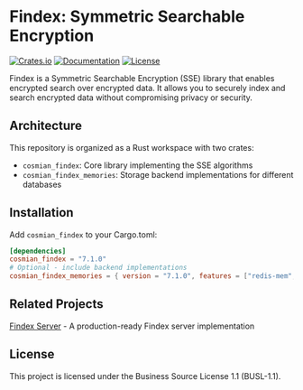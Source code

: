 # Findex: Symmetric Searchable Encryption

[![Crates.io](https://img.shields.io/crates/v/cosmian_findex.svg)](https://crates.io/crates/cosmian_findex)
[![Documentation](https://docs.rs/cosmian_findex/badge.svg)](https://docs.rs/cosmian_findex)
[![License](https://img.shields.io/badge/License-BUSL--1.1-blue.svg)](LICENSE)

Findex is a Symmetric Searchable Encryption (SSE) library that enables encrypted search over encrypted data. It allows you to securely index and search encrypted data without compromising privacy or security.

## Architecture

This repository is organized as a Rust workspace with two crates:

- `cosmian_findex`: Core library implementing the SSE algorithms
- `cosmian_findex_memories`: Storage backend implementations for different databases

## Installation

Add `cosmian_findex` to your Cargo.toml:

```toml
[dependencies]
cosmian_findex = "7.1.0"
# Optional - include backend implementations
cosmian_findex_memories = { version = "7.1.0", features = ["redis-mem", "sqlite-mem", "postgres-mem"] }
```

## Related Projects
[Findex Server](github.com/cosmian/findex-server) - A production-ready Findex server implementation

## License

This project is licensed under the Business Source License 1.1 (BUSL-1.1).

